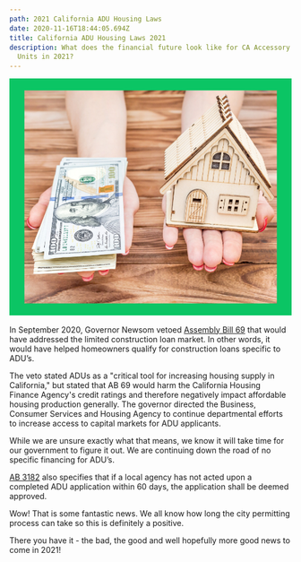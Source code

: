 ```yaml
---
path: 2021 California ADU Housing Laws
date: 2020-11-16T18:44:05.694Z
title: California ADU Housing Laws 2021
description: What does the financial future look like for CA Accessory Dwelling
  Units in 2021?
---
```

![AB 3182 Ting ADUROI](../assets/ab-3182-ting.png "CA Housing Laws ADU 2021")



In September 2020, Governor Newsom vetoed [Assembly Bill 69](https://leginfo.legislature.ca.gov/faces/billNavClient.xhtml?bill_id=201920200AB69) that would have addressed the limited construction loan market. In other words, it would have helped homeowners qualify for construction loans specific to ADU’s.



The veto stated ADUs as a "critical tool for increasing housing supply in California," but stated that AB 69 would harm the California Housing Finance Agency's credit ratings and therefore negatively impact affordable housing production generally. The governor directed the Business, Consumer Services and Housing Agency to continue departmental efforts to increase access to capital markets for ADU applicants.



While we are unsure exactly what that means, we know it will take time for our government to figure it out. We are continuing down the road of no specific financing for ADU’s.



[AB 3182](https://leginfo.legislature.ca.gov/faces/billNavClient.xhtml?bill_id=201920200AB3182) also specifies that if a local agency has not acted upon a completed ADU application within 60 days, the application shall be deemed approved.



Wow! That is some fantastic news. We all know how long the city permitting process can take so this is definitely a positive.

There you have it - the bad, the good and well hopefully more good news to come in 2021!